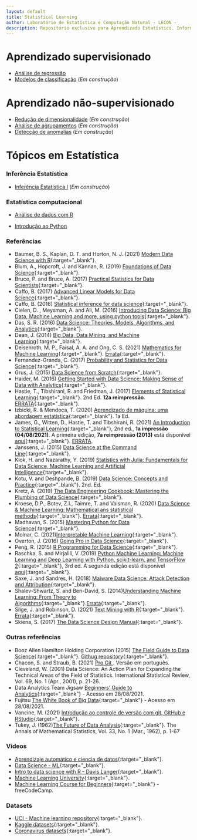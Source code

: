 ```yaml
---
layout: default
title: Statistical Learning
author: Laboratório de Estatística e Computação Natural - LECON -
description: Repositório exclusivo para Aprendizado Estatístico. Informações sobre métodos, modelagem estatística, códigos em R e Python, datasets e entre outros.
---
```


# Aprendizado supervisionado

* [Análise de regressão](https://bit.ly/3jvVHvg)
* [Modelos de classificação](https://bit.ly/3jviHfA) (*Em construção*)

# Aprendizado não-supervisionado
* [Redução de dimensionalidade](https://bit.ly/3jviHfA) (*Em construção*)
* [Análise de agrupamentos](https://bit.ly/3jviHfA) (*Em construção*)
* [Detecção de anomalias](https://bit.ly/3jviHfA) (*Em construção*)

# Tópicos em Estatística

### Inferência Estatística

* [Inferência Estatística I](https://bit.ly/3jxUsLV) (*Em construção*)


### Estatística computacional

* [Análise de dados com R](https://bit.ly/3zxiNbt)

* [Introdução ao Python](https://bit.ly/3sX7bfA)


### Referências

- Baumer, B. S., Kaplan, D. T. and Horton, N. J. (2021) [Modern Data Science with R](https://mdsr-book.github.io/mdsr2e/){:target="_blank"}. 
- Blum, A., Hopcroft, J. and Kannan, R. (2019) [Foundations of Data Science](https://www.cs.cornell.edu/jeh/book%20no%20so;utions%20March%202019.pdf){:target="_blank"}.
- Bruce, P. and Bruce, A. (2017) [Practical Statistics for Data Scientists](https://drive.google.com/file/d/1qzAxnbceWs4z4ABClf0rS8IUq-MZkC1M/view){:target="_blank"}.
- Caffo, B. (2017) [Advanced Linear Models for Data Science](https://bit.ly/3gIfHKT){:target="_blank"}.
- Caffo, B. (2016) [Statistical inference for data science](https://bit.ly/3qsjgbv){:target="_blank"}.
- Cielen, D. , Meysman, A. and Ali, M. (2016) [Introducing Data Science: Big Data, Machine Learning and more, using python tools](https://drive.google.com/file/d/1hbjLZrFkKi8Cp-hgn__Gzxw1ftFyCeLj/view){:target="_blank"}.
- Das, S. R. (2016) [Data Science: Theories, Models, Algorithms, and Analytics](https://drive.google.com/file/d/1B851rJrpHZJiS2p4QadLhwgXfv3_87v2/view){:target="_blank"}.
- Dean, J. (2014) [Big Data, Data Mining, and Machine Learning](https://drive.google.com/file/d/1cA9-GNgGBU22jPmCio6FFclTIz4nh9Jl/view){:target="_blank"}.
- Deisenroth, M. P., Faisal, A. A. and Ong, C. S. (2021) [Mathematics for Machine Learning](https://bit.ly/3gUa1vZ){:target="_blank"}. [Errata](https://mml-book.github.io/){:target="_blank"}.
- Fernandez-Granda, C. (2017) [Probability and Statistics for Data Science](https://drive.google.com/file/d/1h6ViUfuD_CE4GacHvjb0jaZTYQPhBzap/view){:target="_blank"}.
- Grus, J. (2015) [Data Science from Scratch](https://drive.google.com/file/d/19NUMa-6H-taFc92M3gDT8QxDOT2EfVCr/view){:target="_blank"}.
- Haider, M. (2016) [Getting Started with Data Science: Making Sense of Data with Analytics](https://drive.google.com/file/d/1sGXMIZw6I1lOfasY5CMJb8RoC514FOiL/view){:target="_blank"}.
- Hastie, T., Tibshirani, R. and Friedman, J. (2017) [Elements of Statistical Learning](https://stanford.io/3gPor0n){:target="_blank"}. 2nd Ed. **12a reimpressão**. [ERRATA](https://stanford.io/3wIpcPD){:target="_blank"}.
- Izbicki, R. & Mendoça, T. (2020) [Aprendizado de máquina: uma abordagem estatística](https://bit.ly/3zHVcFJ){:target="_blank"}. 1a Ed.
- James, G., Witten, D., Hastie, T. and Tibshirani, R. (2021) [An Introduction to Statistical Learning](https://stanford.io/3jTwET3){:target="_blank"}, 2nd ed., **1a impressão (04/08/2021)**. A primeira edição, **7a reimpressão (2013)** está disponível [aqui](https://bit.ly/3qjFmwz){:target="_blank"}. [ERRATA](https://www.statlearning.com/errata-first-edition).
- Janssens, J. (2015) [Data Science at the Command Line](https://drive.google.com/file/d/1xD8ejOdS37pI_ys_08zjmnt08qowtHVC/view){:target="_blank"}.
- Klok, H. and Nazarathy, Y. (2019) [Statistics with Julia: Fundamentals for Data Science, Machine Learning and Artificial Intelligence](https://drive.google.com/file/d/1usOfQ9jnFgBMvsqVzeAnc428JLa4RB_y/view){:target="_blank"}.
- Kotu, V. and Deshpande, B. (2019) [Data Science: Concepts and Practice](https://drive.google.com/file/d/1Ddfce6jp4x_IwdKfUKCyXMLEq97xzxbJ/view){:target="_blank"}. 2nd. Ed.
- Kretz, A. (2019) [The Data Engineering Cookbook: Mastering the Plumbing of Data Science](https://drive.google.com/file/d/1mV4_O5NW3wrON0X2vu5DKlr6Au3_IjN3/view){:target="_blank"}.
- Kroese, D.P., Botev, Z.I., Taimre, T. and Vaisman, R. (2020) [Data Science & Machine Learning: Mathematical ans statistical methods](https://people.smp.uq.edu.au/DirkKroese/DSML/DSML.pdf){:target="_blank"}. [Errata](https://acems.org.au/data-science-machine-learning-book-available-download){:target="_blank"}.
- Madhavan, S. (2015) [Mastering Python for Data Science](https://drive.google.com/file/d/15NQ3z_mdcrUOteHCwUc61jdChMwT4Mez/view){:target="_blank"}.
- Molnar, C. (2021)[Interpretable Machine Learning](https://christophm.github.io/interpretable-ml-book/){:target="_blank"}.
- Overton, J. (2016) [Going Pro in Data Science](https://drive.google.com/file/d/1RjgDVqs9G53QvIw4CQkt5cKyVHnWvoir/view){:target="_blank"}.
- Peng, R. (2015) [R Programming for Data Science](https://drive.google.com/file/d/1RQEjlDfGdNEWxyMxXt9OtHOtIY_oGG86/view){:target="_blank"}.
- Raschka, S. and Mirjalili, V. (2019)  [Python Machine Learning: Machine Learning and Deep Learning with Python, scikit-learn, and TensorFlow 2](https://github.com/rasbt/python-machine-learning-book-3rd-edition){:target="_blank"}, 3rd ed. A segunda edição está disponível [aqui](https://bit.ly/3vdmAJG){:target="_blank"}.
- Saxe, J. and Sandres, H. (2018) [Malware Data Science: Attack Detection and Attribution](https://drive.google.com/file/d/1jtnH_536WoWAh7XRAwnbGEmDRCzJsFee/view){:target="_blank"}.
- Shalev-Shwartz, S. and Ben-David, S. (2014)[Understanding Machine Learning: From Theory to Algorithms](https://www.cs.huji.ac.il/~shais/UnderstandingMachineLearning/understanding-machine-learning-theory-algorithms.pdf){:target="_blank"}.[Errata](https://www.cs.huji.ac.il/~shais/UnderstandingMachineLearning/copy.html){:target="_blank"}.
- Silge, J. and Robinson, D. (2021) [Text Mining with R](https://www.tidytextmining.com/index.html){:target="_blank"}. [Errata](){:target="_blank"}.
- Skiena, S. (2017) [The Data Science Design Manual](https://drive.google.com/file/d/126LDK3z2GcvlJC0Fi_wcPYMrjbkqZUbh/view){:target="_blank"}.


### Outras referências
- Booz Allen Hamilton Holding Corporation (2015) [The Field Guide to Data Science](https://drive.google.com/file/d/1bl_j3hzFgnUxg9OSS6o4Yw9Ilpcb9NFD/view){:target="_blank"}. [Githug repository](https://github.com/booz-allen-hamilton/The-Field-Guide-to-Data-Science){:target="_blank"}.
- Chacon, S. and Straub, B. (2021) [Pro Git ](https://git-scm.com/book/pt-br/v2). Versão em português.
- Cleveland, W. (2001) Data Science: An Action Plan for Expanding the Technical Areas of the Field of Statistics. International Statistical Review, Vol. 69, No. 1 (Apr., 2001), p. 21-26.
- Data Analytics Team Jigsaw [Beginners’ Guide to Analytics](https://drive.google.com/file/d/1_E14FyacFKSkIXgg4R_JQhf9R4lRQwjl/view){:target="_blank"} - Acesso em 28/08/2021.
- Fujitsu [The White Book of Big Data](https://drive.google.com/file/d/1FWYB1wjHbNcfXVbhd0QmKYy2UVZ7sXvr/view){:target="_blank"} - Acesso em 28/08/2021.
- Vancine, M. (2021) [Introdução ao controle de versão com git, GitHub e RStudio](https://mauriciovancine.github.io/workshop-git-github-rstudio/slides/pres_short_course_git_github_rstudio.html){:target="_blank"}.
- Tukey, J. (1962)[The Future of Data Analysis](http://www.mat.ufrgs.br/~viali/estatistica/mat2274/material/textos/2237638.pdf){:target="_blank"}. The Annals of Mathematical Statistics, Vol. 33, No. 1 (Mar., 1962), p. 1-67


### Vídeos
* [Aprendizaje automático e ciencia de datos](https://bit.ly/3wEmrOy){:target="_blank"}.
* [Data Science - ML](https://bit.ly/3yIJ1Hc){:target="_blank"}.
* [Intro to data science with R - Davis Langer](https://bit.ly/3yJ92Gg){:target="_blank"}.
* [Machine Learning University](https://bit.ly/3zVEvWq){:target="_blank"}.
* [Machine Learning Course for Beginners](https://www.youtube.com/watch?v=NWONeJKn6kc){:target="_blank"} - freeCodeCamp.

### Datasets
* [UCI - Machine learning repository](https://archive.ics.uci.edu/ml/index.php){:target="_blank"}.
* [Kaggle datasets](https://www.kaggle.com/datasets){:target="_blank"}.
* [Coronavirus datasets](https://www.worldometers.info/coronavirus/){:target="_blank"}.


<script src="http://code.jquery.com/jquery-1.4.2.min.js"></script> <script> var x = document.getElementsByClassName("site-footer-credits"); setTimeout(() => { x[0].remove(); }, 10); </script>
